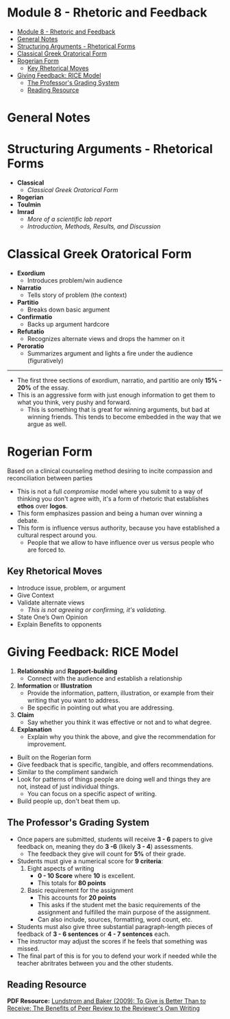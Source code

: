 # Module 8 - Rhetoric and Feedback

<!-- TOC -->
* [Module 8 - Rhetoric and Feedback](#module-8---rhetoric-and-feedback)
* [General Notes](#general-notes)
* [Structuring Arguments - Rhetorical Forms](#structuring-arguments---rhetorical-forms)
* [Classical Greek Oratorical Form](#classical-greek-oratorical-form)
* [Rogerian Form](#rogerian-form)
  * [Key Rhetorical Moves](#key-rhetorical-moves)
* [Giving Feedback: RICE Model](#giving-feedback-rice-model)
  * [The Professor's Grading System](#the-professors-grading-system)
  * [Reading Resource](#reading-resource)
<!-- TOC -->

# General Notes

# Structuring Arguments - Rhetorical Forms

- **Classical**
    - _Classical Greek Oratorical Form_
- **Rogerian**
- **Toulmin**
- **Imrad**
    - _More of a scientific lab report_
    - _Introduction, Methods, Results, and Discussion_

# Classical Greek Oratorical Form

- **Exordium**
    - Introduces problem/win audience
- **Narratio**
    - Tells story of problem (the context)
- **Partitio**
    - Breaks down basic argument
- **Confirmatio**
    - Backs up argument hardcore
- **Refutatio**
    - Recognizes alternate views and drops the hammer on it
- **Peroratio**
    - Summarizes argument and lights a fire under the audience (figuratively)

---

- The first three sections of exordium, narratio, and partitio are only **15% -
  20%** of the essay.
- This is an aggressive form with just enough information to get them to what
  you think, very pushy and forward.
    - This is something that is great for winning arguments, but bad at winning
      friends. This tends to become embedded in the way that we argue as well.

# Rogerian Form

Based on a clinical counseling method desiring to incite compassion and
reconciliation between parties

- This is not a full _compromise_ model where you submit to a way of thinking
  you don't agree with, it's a form of rhetoric that establishes **ethos** over
  **logos**.
- This form emphasizes passion and being a human over winning a debate.
- This form is influence versus authority, because you have established a
  cultural respect around you.
    - People that we allow to have influence over us versus people who are
      forced to.

## Key Rhetorical Moves

- Introduce issue, problem, or argument
- Give Context
- Validate alternate views
    - _This is not agreeing or confirming, it's validating._
- State One’s Own Opinion
- Explain Benefits to opponents

# Giving Feedback: RICE Model

1. **Relationship** and **Rapport-building**
    - Connect with the audience and establish a relationship
2. **Information** or **Illustration**
    - Provide the information, pattern, illustration, or example from their
      writing that you want to address.
    - Be specific in pointing out what you are addressing.
3. **Claim**
    - Say whether you think it was effective or not and to what degree.
4. **Explanation**
    - Explain why you think the above, and give the recommendation for
      improvement.

- Built on the Rogerian form
- Give feedback that is specific, tangible, and offers recommendations.
- Similar to the compliment sandwich
- Look for patterns of things people are doing well and things they are not,
  instead of just individual things.
    - You can focus on a specific aspect of writing.
- Build people up, don't beat them up.

## The Professor's Grading System

- Once papers are submitted, students will receive **3 - 6** papers to give
  feedback on, meaning they do **3 -6** (likely **3 - 4**) assessments.
    - The feedback they give will count for **5%** of their grade.
- Students must give a numerical score for **9 criteria**:
    1. Eight aspects of writing
        - **0 - 10 Score** where **10** is excellent.
        - This totals for **80 points**
    2. Basic requirement for the assignment
        - This accounts for **20 points**
        - This asks if the student met the basic requirements of the assignment
          and fulfilled the main purpose of the assignment.
        - Can also include, sources, formatting, word count, etc.
- Students must also give three substantial paragraph-length pieces of feedback
  of **3 - 6 sentences** or **4 - 7 sentences** each.
- The instructor may adjust the scores if he feels that something was missed.
- The final part of this is for you to defend your work if needed while the
  teacher abritrates between you and the other students.

## Reading Resource

**PDF Resource:**
[Lundstrom and Baker (2009): To Give is Better Than to Receive: The Benefits of Peer Review to the Reviewer's Own Writing](assets/41-lundstrom_and_baker(2009)_to_give_is_better_than_to_receive_the_benefits_of_peer_review_to_the_reviewers_own_writing.pdf)